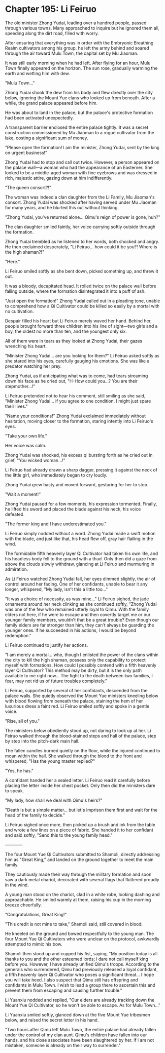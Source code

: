 # Chapter 195: Li Feiruo

The old minister Zhong Yudai, leading over a hundred people, passed through various towns. Many approached to inquire but he ignored them all, speeding along the dirt road, filled with worry.

After ensuring that everything was in order with the Embryonic Breathing Realm cultivators among his group, he left the army behind and soared through the air toward Mulu Town, the capital set by Mu Jiaoman.

It was still early morning when he had left. After flying for an hour, Mulu Town finally appeared on the horizon. The sun rose, gradually warming the earth and wetting him with dew.

"Mulu Town..."

Zhong Yudai shook the dew from his body and flew directly over the city below, ignoring the Mount Yue clans who looked up from beneath. After a while, the grand palace appeared before him.

He was about to land in the palace, but the palace's protective formation had been activated unexpectedly.

A transparent barrier enclosed the entire palace tightly. It was a secret construction commissioned by Mu Jiaoman to a rogue cultivator from the lake, costing a significant sum of money.

"Please open the formation! I am the minister, Zhong Yudai, sent by the king on urgent business!"

Zhong Yudai had to stop and call out twice. However, a person appeared on the palace wall—a woman who had the appearance of an Easterner. She looked to be a middle-aged woman with fine eyebrows and was dressed in rich, majestic attire, gazing down at him indifferently.

"The queen consort?!"

The woman was indeed a clan daughter from the Li Family, Mu Jiaoman's consort. Zhong Yudai was shocked after having served under Mu Jiaoman for many years, and he blurted this out without thinking.

"Zhong Yudai, you've returned alone... Qimu's reign of power is gone, huh?"

The clan daughter smiled faintly, her voice carrying softly outside through the formation.

Zhong Yudai trembled as he listened to her words, both shocked and angry. He then exclaimed desperately, "Li Feiruo... how could it be you?! Where is the high shaman?!"

"Here."

Li Feiruo smiled softly as she bent down, picked something up, and threw it out.

It was a bloody, decapitated head. It rolled twice on the palace wall before falling outside, where the formation disintegrated it into a puff of ash.

"Just open the formation!" Zhong Yudai called out in a pleading tone, unable to comprehend how a Qi Cultivator could be killed so easily by a mortal with no cultivation.

Despair filled his heart but Li Feiruo merely waved her hand. Behind her, people brought forward three children into his line of sight—two girls and a boy, the oldest no more than ten, and the youngest only six.

All of them were in tears as they looked at Zhong Yudai, their gazes wrenching his heart.

"Minister Zhong Yudai... are you looking for them?" Li Feiruo asked softly as she stared into his eyes, carefully gauging his emotions. She was like a predator watching her prey.

Zhong Yudai, as if anticipating what was to come, had tears streaming down his face as he cried out, "H-How could you...? You are their stepmother...!"

Li Feiruo pretended not to hear his comment, still smiling as she said, "Minister Zhong Yudai... if you agree to one condition, I might just spare their lives."

"Name your conditions!" Zhong Yudai exclaimed immediately without hesitation, moving closer to the formation, staring intently into Li Feiruo's eyes.

"Take your own life."

Her voice was calm.

Zhong Yudai was shocked, his excess qi bursting forth as he cried out in grief, "You wicked woman...!"

Li Feiruo had already drawn a sharp dagger, pressing it against the neck of the little girl, who immediately began to cry loudly.

Zhong Yudai grew hasty and moved forward, gesturing for her to stop.

"Wait a moment!"

Zhong Yudai paused for a few moments, his expression tormented. Finally, he lifted his sword and placed the blade against his neck, his voice defeated.

"The former king and I have underestimated you."

Li Feiruo simply nodded without a word. Zhong Yudai made a swift motion with the blade, and just like that, his head flew off, gray hair flailing in the wind.

The formidable fifth heavenly layer Qi Cultivator had taken his own life, and his headless body fell to the ground with a thud. Only then did a gaze from above the clouds slowly withdraw, glancing at Li Feiruo and murmuring in admiration.

As Li Feiruo watched Zhong Yudai fall, her eyes dimmed slightly, the air of control around her fading. One of her confidants, unable to bear it any longer, whispered, "My lady, isn't this a little too..."

"It was a choice of necessity, as was mine..." Li Feiruo sighed, the jade ornaments around her neck clinking as she continued softly, "Zhong Yudai was one of the few who remained utterly loyal to Qimu. With the family elders not here, if he were to escape and then covertly target me or our younger family members, wouldn't that be a great trouble? Even though our family elders are far stronger than him, they can't always be guarding the younger ones. If he succeeded in his actions, I would be beyond redemption."

Li Feiruo continued to justify her actions.

"I am merely a mortal... who, though I enlisted the power of the clans within the city to kill the high shaman, possess only the capability to protect myself with formations. How could I possibly contend with a fifth heavenly layer Qi Cultivator? This method may be dirty, but it is the only path available to me right now... The fight to the death between two families, I fear, may not rid us of future troubles completely."

Li Feiruo, supported by several of her confidants, descended from the palace walls. She quietly observed the Mount Yue ministers kneeling below with blood flowing from beneath the palace, staining the hem of her luxurious dress a faint red. Li Feiruo smiled softly and spoke in a gentle voice.

"Rise, all of you."

The ministers below obediently stood up, not daring to look up at her. Li Feiruo walked through the blood-stained steps and hall of the palace, step by step into the pitch-dark main hall.

The fallen candles burned quietly on the floor, while the injured continued to moan within the hall. She walked through the blood to the front and whispered, "Has the young master replied?"

"Yes, he has."

A confidant handed her a sealed letter. Li Feiruo read it carefully before placing the letter inside her chest pocket. Only then did the ministers dare to speak.

"My lady, how shall we deal with Qimu's heirs?"

"Death is but a simple matter... but let's imprison them first and wait for the head of the family to decide."

Li Feiruo sighed once more, then picked up a brush and ink from the table and wrote a few lines on a piece of fabric. She handed it to her confidant and said softly, "Send this to the young family head."

————

The four Mount Yue Qi Cultivators submitted to Shamoli, directly addressing him as "Great King," and landed on the ground together to meet the main family.

They cautiously made their way through the military formation and soon saw a dark metal chariot, decorated with several flags that fluttered proudly in the wind.

A young man stood on the chariot, clad in a white robe, looking dashing and approachable. He smiled warmly at them, raising his cup in the morning breeze cheerfully.

"Congratulations, Great King!"

"This credit is not mine to take," Shamoli said, still covered in blood.

He kneeled on the ground and bowed respectfully to the young man. The four Mount Yue Qi Cultivators who were unclear on the protocol, awkwardly attempted to mimic his bow.

Shamoli then stood up and cupped his fist, saying, "My position today is all thanks to you and the other esteemed lords; I dare not call myself king before you. However, I have already unified Qimu's troops. According to the generals who surrendered, Qimu had previously released a loyal confidant, a fifth heavenly layer Qi Cultivator who poses a significant threat... I hope you will take heed. I also suspect that Qimu still has offspring and confidants in Mulu Town. I wish to lead a group there to ascertain this and prevent them from escaping and causing further trouble."

Li Yuanxiu nodded and replied, "Our elders are already tracking down the Mount Yue Qi Cultivator, so he won't be able to escape. As for Mulu Town..."

Li Yuanxiu smiled softly, glanced down at the five Mount Yue tribesmen below, and raised the secret letter in his hand.

"Two hours after Qimu left Mulu Town, the entire palace had already fallen under the control of my clan aunt. Qimu's children have fallen into our hands, and his close associates have been slaughtered by her. If I am not mistaken, someone is already on their way to surrender."
